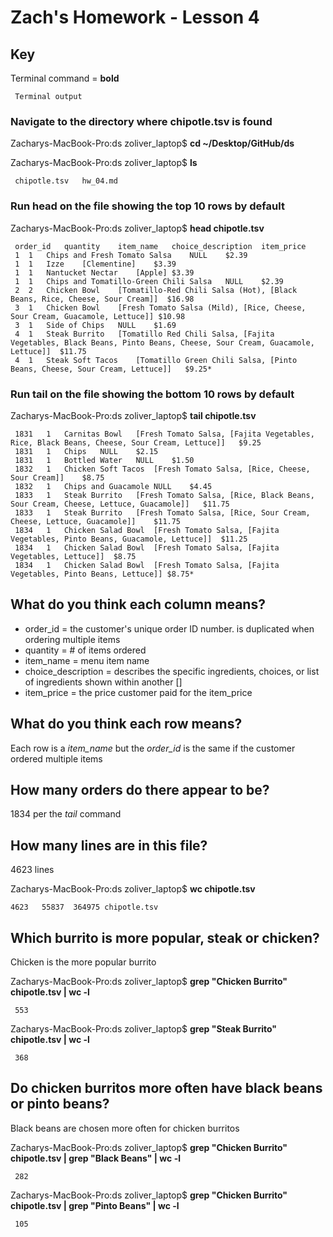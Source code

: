 # Zach's Homework - Lesson 4

## Key

Terminal command = **bold**

     Terminal output


### Navigate to the directory where chipotle.tsv is found
Zacharys-MacBook-Pro:ds zoliver_laptop$ **cd ~/Desktop/GitHub/ds**

Zacharys-MacBook-Pro:ds zoliver_laptop$ **ls**

     chipotle.tsv	hw_04.md


### Run head on the file showing the top 10 rows by default
Zacharys-MacBook-Pro:ds zoliver_laptop$ **head chipotle.tsv**

     order_id	quantity	item_name	choice_description	item_price
     1	1	Chips and Fresh Tomato Salsa	NULL	$2.39
     1	1	Izze	[Clementine]	$3.39
     1	1	Nantucket Nectar	[Apple]	$3.39
     1	1	Chips and Tomatillo-Green Chili Salsa	NULL	$2.39
     2	2	Chicken Bowl	[Tomatillo-Red Chili Salsa (Hot), [Black Beans, Rice, Cheese, Sour Cream]]	$16.98
     3	1	Chicken Bowl	[Fresh Tomato Salsa (Mild), [Rice, Cheese, Sour Cream, Guacamole, Lettuce]]	$10.98
     3	1	Side of Chips	NULL	$1.69
     4	1	Steak Burrito	[Tomatillo Red Chili Salsa, [Fajita Vegetables, Black Beans, Pinto Beans, Cheese, Sour Cream, Guacamole, Lettuce]]	$11.75
     4	1	Steak Soft Tacos	[Tomatillo Green Chili Salsa, [Pinto Beans, Cheese, Sour Cream, Lettuce]]	$9.25*


### Run tail on the file showing the bottom 10 rows by default
Zacharys-MacBook-Pro:ds zoliver_laptop$ **tail chipotle.tsv**

     1831	1	Carnitas Bowl	[Fresh Tomato Salsa, [Fajita Vegetables, Rice, Black Beans, Cheese, Sour Cream, Lettuce]]	$9.25
     1831	1	Chips	NULL	$2.15
     1831	1	Bottled Water	NULL	$1.50
     1832	1	Chicken Soft Tacos	[Fresh Tomato Salsa, [Rice, Cheese, Sour Cream]]	$8.75
     1832	1	Chips and Guacamole	NULL	$4.45
     1833	1	Steak Burrito	[Fresh Tomato Salsa, [Rice, Black Beans, Sour Cream, Cheese, Lettuce, Guacamole]]	$11.75
     1833	1	Steak Burrito	[Fresh Tomato Salsa, [Rice, Sour Cream, Cheese, Lettuce, Guacamole]]	$11.75
     1834	1	Chicken Salad Bowl	[Fresh Tomato Salsa, [Fajita Vegetables, Pinto Beans, Guacamole, Lettuce]]	$11.25
     1834	1	Chicken Salad Bowl	[Fresh Tomato Salsa, [Fajita Vegetables, Lettuce]]	$8.75
     1834	1	Chicken Salad Bowl	[Fresh Tomato Salsa, [Fajita Vegetables, Pinto Beans, Lettuce]]	$8.75*


## What do you think each column means?
* order_id = the customer's unique order ID number. is duplicated when ordering multiple items
* quantity = # of items ordered
* item_name = menu item name
* choice_description = describes the specific ingredients, choices, or list of ingredients shown within another []
* item_price = the price customer paid for the item_price


## What do you think each row means?
Each row is a *item_name* but the *order_id* is the same if the customer ordered multiple items


## How many orders do there appear to be?
1834 per the *tail* command


## How many lines are in this file?
4623 lines

Zacharys-MacBook-Pro:ds zoliver_laptop$ **wc chipotle.tsv**

    4623   55837  364975 chipotle.tsv


## Which burrito is more popular, steak or chicken?
Chicken is the more popular burrito

Zacharys-MacBook-Pro:ds zoliver_laptop$ **grep "Chicken Burrito" chipotle.tsv | wc -l**

     553
Zacharys-MacBook-Pro:ds zoliver_laptop$ **grep "Steak Burrito" chipotle.tsv | wc -l**

     368



## Do chicken burritos more often have black beans or pinto beans?
Black beans are chosen more often for chicken burritos

Zacharys-MacBook-Pro:ds zoliver_laptop$ **grep "Chicken Burrito" chipotle.tsv | grep "Black Beans" | wc -l**

     282
Zacharys-MacBook-Pro:ds zoliver_laptop$ **grep "Chicken Burrito" chipotle.tsv | grep "Pinto Beans" | wc -l**

     105

